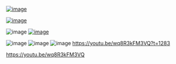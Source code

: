 
[![image](https://github.com/user-attachments/assets/7cc78aae-4c6c-4dfd-8765-17fdb139765e)](https://youtu.be/2pXFIYjMXKk)


[![image](https://github.com/user-attachments/assets/c67a266c-2dd9-45c3-8528-2dd6fa236ec9)](https://youtu.be/wq8R3kFM3VQ?t=3079)

![image](https://github.com/user-attachments/assets/9be835f0-38d2-495b-821d-294527660650)
[![image](https://github.com/user-attachments/assets/7b3fc75c-32ba-4334-a8cd-6989eb2e539d)](https://youtu.be/wq8R3kFM3VQ?t=4257)


![image](https://github.com/user-attachments/assets/1802b598-29e5-4b35-bd88-e86505190eaa)
![image](https://github.com/user-attachments/assets/88e94fcc-0793-46f0-b865-faab78fc14e6)
![image](https://github.com/user-attachments/assets/f9659ed0-ec04-4591-ac84-55c2e45773ff)
https://youtu.be/wq8R3kFM3VQ?t=1283


https://youtu.be/wq8R3kFM3VQ
